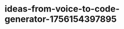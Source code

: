 # ideas-from-voice-to-code-generator-1756154397895
```json [ { "title": "Voice-Driven API Builder", "description": "أداة تتيح للمستخدمين إنشاء واجهات برمجة التطبيقات (APIs) باستخدام الأوامر الصوتية، مما يسهل على المطورين إنشاء خدمات جديدة بسرعة.", "mvp_plan": "1. تطوير واجهة بسيطة للتفاعل الصوتي. 2. استخدام مكتبة لتحويل الأوامر الصوتية إلى نص. 3. إنشاء نموذج أولي لإنشاء API استنادًا إلى الأوامر ...
